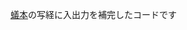 [蟻本](https://www.amazon.co.jp/dp/B00CY9256C/ref=dp-kindle-redirect?_encoding=UTF8&btkr=1)の写経に入出力を補完したコードです
